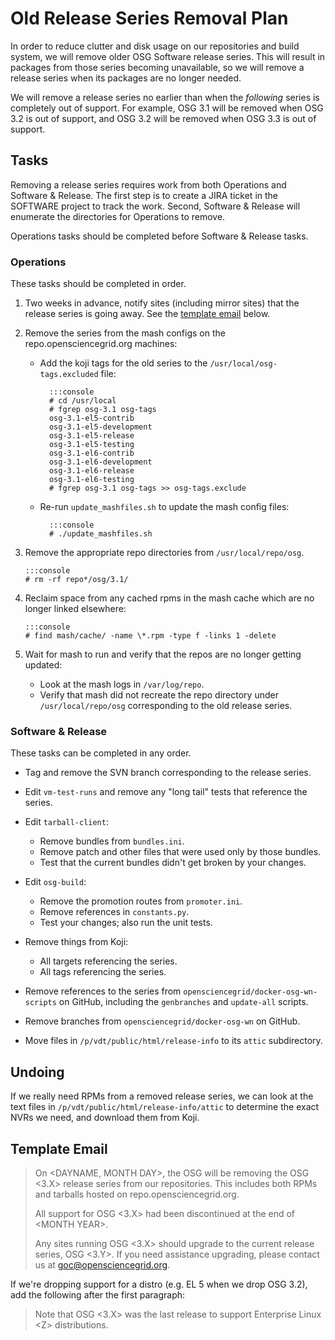 Old Release Series Removal Plan
===============================

In order to reduce clutter and disk usage on our repositories and build system,
we will remove older OSG Software release series.  This will result in packages
from those series becoming unavailable, so we will remove a release series when
its packages are no longer needed.

We will remove a release series no earlier than when the _following_ series is completely out of support.
For example, OSG 3.1 will be removed when OSG 3.2 is out of support, and OSG 3.2 will be removed when OSG 3.3 is out of
support.


Tasks
-----

Removing a release series requires work from both Operations and Software &
Release.  The first step is to create a JIRA ticket in the SOFTWARE project to
track the work.  Second, Software & Release will enumerate the directories for
Operations to remove.

Operations tasks should be completed before Software & Release tasks.


### Operations

These tasks should be completed in order.

1.  Two weeks in advance, notify sites (including mirror sites) that the
    release series is going away.  See the [template email](#template-email)
    below.

2.  Remove the series from the mash configs on the repo.opensciencegrid.org machines:

    - Add the koji tags for the old series to the `/usr/local/osg-tags.excluded` file:

            :::console
            # cd /usr/local
            # fgrep osg-3.1 osg-tags
            osg-3.1-el5-contrib
            osg-3.1-el5-development
            osg-3.1-el5-release
            osg-3.1-el5-testing
            osg-3.1-el6-contrib
            osg-3.1-el6-development
            osg-3.1-el6-release
            osg-3.1-el6-testing
            # fgrep osg-3.1 osg-tags >> osg-tags.exclude

    - Re-run `update_mashfiles.sh` to update the mash config files:

            :::console
            # ./update_mashfiles.sh

3.  Remove the appropriate repo directories from `/usr/local/repo/osg`.

        :::console
        # rm -rf repo*/osg/3.1/

4.  Reclaim space from any cached rpms in the mash cache which are no longer linked elsewhere:

        :::console
        # find mash/cache/ -name \*.rpm -type f -links 1 -delete

5.  Wait for mash to run and verify that the repos are no longer getting
    updated:

    -  Look at the mash logs in `/var/log/repo`.
    -  Verify that mash did not recreate the repo directory under
       `/usr/local/repo/osg` corresponding to the old release series.

### Software & Release

These tasks can be completed in any order.

- Tag and remove the SVN branch corresponding to the release series.

- Edit `vm-test-runs` and remove any "long tail" tests that reference the
  series.

- Edit `tarball-client`:

    - Remove bundles from `bundles.ini`.
    - Remove patch and other files that were used only by those bundles.
    - Test that the current bundles didn't get broken by your changes.

- Edit `osg-build`:

    - Remove the promotion routes from `promoter.ini`.
    - Remove references in `constants.py`.
    - Test your changes; also run the unit tests.

- Remove things from Koji:

    - All targets referencing the series.
    - All tags referencing the series.

- Remove references to the series from `opensciencegrid/docker-osg-wn-scripts`
  on GitHub, including the `genbranches` and `update-all` scripts.

- Remove branches from `opensciencegrid/docker-osg-wn` on GitHub.

- Move files in `/p/vdt/public/html/release-info` to its `attic` subdirectory.


Undoing
-------

If we really need RPMs from a removed release series, we can look at the text
files in `/p/vdt/public/html/release-info/attic` to determine the exact NVRs we
need, and download them from Koji.



Template Email
--------------

>   On &lt;DAYNAME, MONTH DAY&gt;, the OSG will be removing the OSG &lt;3.X&gt; release
>   series from our repositories.  This includes both RPMs and tarballs hosted
>   on repo.opensciencegrid.org.
>
>   All support for OSG &lt;3.X&gt; had been discontinued at the end of &lt;MONTH YEAR&gt;.
>
>   Any sites running OSG &lt;3.X&gt; should upgrade to the current release series,
>   OSG &lt;3.Y&gt;.  If you need assistance upgrading, please contact us at
>   goc@opensciencegrid.org.

If we're dropping support for a distro (e.g. EL 5 when we drop OSG 3.2), add
the following after the first paragraph:

>   Note that OSG &lt;3.X&gt; was the last release to support Enterprise Linux &lt;Z&gt;
>   distributions.
